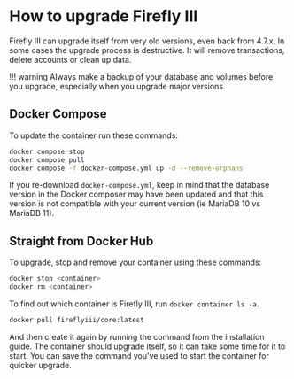 # How to upgrade Firefly III

Firefly III can upgrade itself from very old versions, even back from 4.7.x. In some cases the upgrade process is destructive. It will remove transactions, delete accounts or clean up data.

!!! warning
    Always make a backup of your database and volumes before you upgrade, especially when you upgrade major versions.

## Docker Compose

To update the container run these commands:

```bash
docker compose stop
docker compose pull
docker compose -f docker-compose.yml up -d --remove-orphans
```

If you re-download `docker-compose.yml`, keep in mind that the database version in the Docker composer may have been updated and that this version is not compatible with your current version (ie MariaDB 10 vs MariaDB 11).

## Straight from Docker Hub

To upgrade, stop and remove your container using these commands:

```bash
docker stop <container>
docker rm <container>
```

To find out which container is Firefly III, run `docker container ls -a`.

```bash
docker pull fireflyiii/core:latest
```

And then create it again by running the command from the installation guide. The container should upgrade itself, so it can take some time for it to start. You can save the command you've used to start the container for quicker upgrade.

